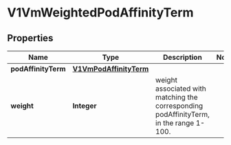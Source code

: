# V1VmWeightedPodAffinityTerm

## Properties
Name | Type | Description | Notes
------------ | ------------- | ------------- | -------------
**podAffinityTerm** | [**V1VmPodAffinityTerm**](V1VmPodAffinityTerm.md) |  | 
**weight** | **Integer** | weight associated with matching the corresponding podAffinityTerm, in the range 1-100. | 
